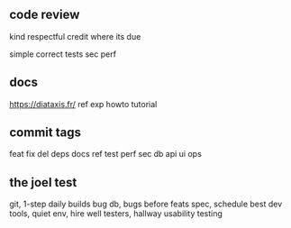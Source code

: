 ---
---
## code review
kind
respectful
credit where its due

simple
correct
tests
sec
perf


## docs
<https://diataxis.fr/>
ref
exp
howto
tutorial

## commit tags
feat
fix
del
deps
docs
ref
test
perf
sec
db
api
ui
ops


## the joel test
git, 1-step daily builds
bug db, bugs before feats
spec, schedule
best dev tools, quiet env, hire well
testers, hallway usability testing
